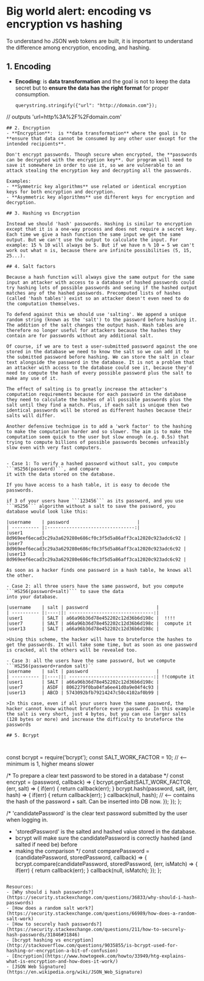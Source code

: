 # Big world alert: encoding vs encryption vs hashing

To understand ho JSON web tokens are built, it is important to understand the difference among encryption,
encoding, and hashing.

## 1. Encoding
- **Encoding**: is **data transformation** and the goal is not to keep the data secret but to **ensure the data has the right format** for proper consumption.

  ```
  querystring.stringify({"url": "http://domain.com"});
// outputs 'url=http%3A%2F%2Fdomain.com'
  ```
## 2. Encryption
- **Encryption**:  is **data transformation** where the goal is to **ensure that data cannot be consumed by any other user except for the intended recipients**.

Don't encrypt passwords. Though secure when encrypted, the **passwords can be decrypted with the encryption key**. Our program will need to save it somewhere in order to use it, so we are vulnerable to an attack stealing the encryption key and decrypting all the passwords.

Examples:
- **Symmetric key algorithms** use related or identical encryption keys for both encryption and decryption.
- **Asymmetric key algorithms** use different keys for encryption and decryption.

## 3. Hashing vs Encryption

Instead we should 'hash' passwords. Hashing is similar to encryption except that it is a one-way process and does not require a secret key. Each time we give a hash function the same input we get the same output. But we can't use the output to calculate the input. For example: 15 % 10 will always be 5. But if we have n % 10 = 5 we can't work out what n is, because there are infinite possibilities (5, 15, 25...).

## 4. Salt factors

Because a hash function will always give the same output for the same input an attacker with access to a database of hashed passwords could try hashing lots of possible passwords and seeing if the hashed output matches any of the hashed passwords. Precomputed lists of hashes (called 'hash tables') exist so an attacker doesn't even need to do the computation themselves.

To defend against this we should use 'salting'. We append a unique random string (known as the 'salt') to the password before hashing it. The addition of the salt changes the output hash. Hash tables are therefore no longer useful for attackers because the hashes they contain are for passwords without any additional salt.

Of course, if we are to test a user-submitted password against the one stored in the database we need to know the salt so we can add it to the submitted password before hashing. We can store the salt in clear text alongside the password in the database. It is not a problem that an attacker with access to the database could see it, because they'd need to compute the hash of every possible password plus the salt to make any use of it.

The effect of salting is to greatly increase the attacker's computation requirements because for each password in the database they need to calculate the hashes of all possible passwords plus the salt until they find a match. Plus, if each salt is unique then two identical passwords will be stored as different hashes because their salts will differ.

Another defensive technique is to add a 'work factor' to the hashing to make the computation harder and so slower. The aim is to make the computation seem quick to the user but slow enough (e.g. 0.5s) that trying to compute billions of possible passwords becomes unfeasibly slow even with very fast computers.


- Case 1: To verify a hashed password without salt, you compute ```HS256(password)```, and compare
it with the data stored on the database.

If you have access to a hash table, it is easy to decode the passwords.

if 3 of your users have ```123456``` as its password, and you use ```HS256``` algorithm without a salt to save the password, you database would look like this:

|username    | password                         |
| ---------- |:--------------------------------:|
|user1       | 8d969eef6ecad3c29a3a629280e686cf0c3f5d5a86aff3ca12020c923adc6c92 |
|user7       | 8d969eef6ecad3c29a3a629280e686cf0c3f5d5a86aff3ca12020c923adc6c92 |
|user13      | 8d969eef6ecad3c29a3a629280e686cf0c3f5d5a86aff3ca12020c923adc6c92 |

As soon as a hacker finds one password in a hash table, he knows all the other.

- Case 2: all three users have the same password, but you compute ```HS256(password+salt)``` to save the data
into your database.

|username    | salt | password                         |
| ---------- |:----:|: -------------------------------:|
|user1       | SALT | a66a96b36d78e452202c12d36b6d198c |  !!!!
|user7       | SALT | a66a96b36d78e452202c12d36b6d198c |  compute it
|user13      | SALT | a66a96b36d78e452202c12d36b6d198c |

>Using this scheme, the hacker will have to bruteforce the hashes to get the passwords. It will take some time, but as soon as one password is cracked, all the others will be revealed too.

- Case 3: all the users have the same password, but we compute ```HS256(password+random salt)``
|username    | salt | password                         |
| ---------- |:----:|: -------------------------------:| !!compute it
|user1       | SALT | a66a96b36d78e452202c12d36b6d198c |
|user7       | ASDF | 8062279f0ba04fa6ee41d0a9e04f4c93 |
|user13      | ABCD | 5743092bfb79214247c50c4102af0b99 |

>In this case, even if all your users have the same password, the hacker cannot know without bruteforce every password. In this example the salt is very short, just 4 bytes, but you can use larger salts (128 bytes or more) and increase the difficulty to bruteforce the passwords

## 5. Bcrypt



```
const bcrypt = require('bcrypt');
const SALT_WORK_FACTOR = 10; // <-- minimum is 1, higher means slower

/* To prepare a clear text password to be stored in a database */
const encrypt = (password, callback) => {
    bcrypt.genSalt(SALT_WORK_FACTOR, (err, salt) => {
        if(err) {
          return callback(err);
        }
        bcrypt.hash(password, salt, (err, hash) => {
            if(err) {
              return callback(err);
            }
            callback(null, hash); // <-- contains the hash of the password + salt. Can be inserted into DB now.
        });
    });
};

/* 'candidatePassword' is the clear text password submitted by the user when logging in.
 * 'storedPassword' is the salted and hashed value stored in the database.
 * bcrypt will make sure the candidatePassword is correctly hashed (and salted if need be) before
 * making the comparison */
const comparePassword = (candidatePassword, storedPassword, callback) => {
    bcrypt.compare(candidatePassword, storedPassword, (err, isMatch) => {
        if(err) {
          return callback(err);
        }
        callback(null, isMatch);
    });
};
```

Resources:  
- [Why should i hash passwords?](https://security.stackexchange.com/questions/36833/why-should-i-hash-passwords)
- [How does a random salt work?](https://security.stackexchange.com/questions/66989/how-does-a-random-salt-work)
- [How to securely hash passwords?](https://security.stackexchange.com/questions/211/how-to-securely-hash-passwords/31846#31846)
- [bcrypt hashing vs encryption](http://stackoverflow.com/questions/9035855/is-bcrypt-used-for-hashing-or-encryption-a-bit-of-confusion)
- [Encryption](https://www.howtogeek.com/howto/33949/htg-explains-what-is-encryption-and-how-does-it-work/)
- [JSON Web Signature](https://en.wikipedia.org/wiki/JSON_Web_Signature)
